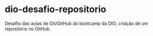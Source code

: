 # dio-desafio-repositorio
Desafio das aulas de Git/GitHub do bootcamp da DIO, criação de um repositório no GitHub.
